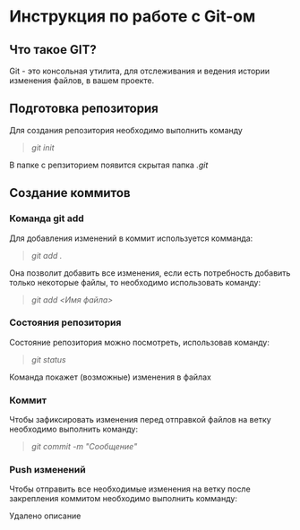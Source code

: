 # Инструкция по работе с Git-ом

## Что такое GIT?
Git - это консольная утилита, для отслеживания и ведения истории изменения файлов, в вашем проекте.

## Подготовка репозитория
Для создания репозитория необходимо выполнить команду

> *git init*

В папке с репзиторием появится скрытая папка *.git*

## Создание коммитов

### Команда git add

Для добавления изменений в коммит используется комманда:

>*git add .*

Она позволит добавить все изменения, если есть потребность добавить только некоторые файлы, то необходимо использовать команду:

>*git add <Имя файла>*

### Состояния репозитория

Состояние репозитория можно посмотреть, использовав команду:

>*git status*

Команда покажет (возможные) изменения в файлах

### Коммит

Чтобы зафиксировать изменения перед отправкой файлов на ветку необходимо выполнить команду:

>*git commit -m "Сообщение"*

### Push изменений
Чтобы отправить все необходимые изменения на ветку после закрепления коммитом необходимо выполнить комманду:

Удалено описание
